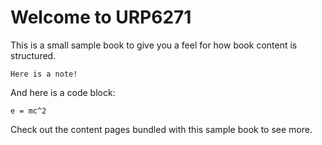 # Welcome to URP6271

This is a small sample book to give you a feel for how book content is
structured.

```{note}
Here is a note!
```

And here is a code block:

```
e = mc^2
```

Check out the content pages bundled with this sample book to see more.
